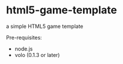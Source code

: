 html5-game-template
===================

a simple HTML5 game template

Pre-requisites: 

* node.js 
* volo (0.1.3 or later)

